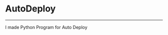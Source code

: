 # AutoDeploy
----------------------------------------------------------------------------------------------------------
I made Python Program for Auto Deploy

